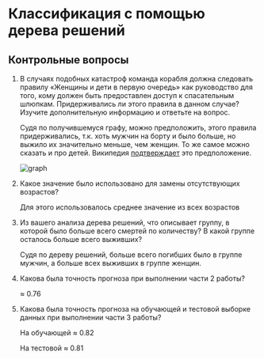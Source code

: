 # Классификация с помощью дерева решений

## Контрольные вопросы

1. В случаях подобных катастроф команда корабля должна следовать правилу «Женщины и дети в первую очередь» как руководство для того, кому должен быть предоставлен доступ к спасательным шлюпкам. Придерживались ли этого правила в данном случае? Изучите дополнительную информацию и ответьте на вопрос.

    Судя по получившемуся графу, можно предположить, этого правила придерживались, т.к. хоть мужчин на борту и было больше, но выжило их значительно меньше, чем женщин. То же самое можно сказать и про детей. Википедия [подтверждает](https://ru.wikipedia.org/wiki/Крушение_«Титаника»#Начало_эвакуации_(0:40-1:20)) это предположение.

    ![graph](https://i.imgur.com/xdpKvTo.png) 

2. Какое значение было использовано для замены отсутствующих возрастов?

    Для этого использовалось среднее значение из всех возрастов

3. Из вашего анализа дерева решений, что описывает группу, в которой было больше всего смертей по количеству? В какой группе осталось больше всего выживших?

    Судя по дереву решений, больше всего погибших было в группе мужчин, а больше всех выживших в группе женщин.

4. Какова была точность прогноза при выполнении части 2 работы?

    ≈ 0.76

5. Какова была точность прогноза на обучающей и тестовой выборке данных при выполнении части 3 работы?

    На обучающей ≈ 0.82

    На тестовой ≈ 0.81